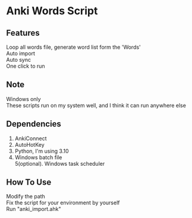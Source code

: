 
Anki Words Script
=================


Features
--------

Loop all words file, generate word list form the 'Words'  
Auto import  
Auto sync  
One click to run  


Note
----

Windows only  
These scripts run on my system well, and I think it can run anywhere else  


Dependencies
------------

1. AnkiConnect
2. AutoHotKey
3. Python, I'm using 3.10
4. Windows batch file  
5(optional). Windows task scheduler


How To Use
----------

Modify the path  
Fix the script for your environment by yourself  
Run "anki_import.ahk"  
